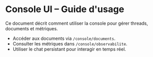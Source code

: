 # Console UI – Guide d'usage

Ce document décrit comment utiliser la console pour gérer threads, documents et métriques.

- Accéder aux documents via `/console/documents`.
- Consulter les métriques dans `/console/observabilite`.
- Utiliser le chat persistant pour interagir en temps réel.
